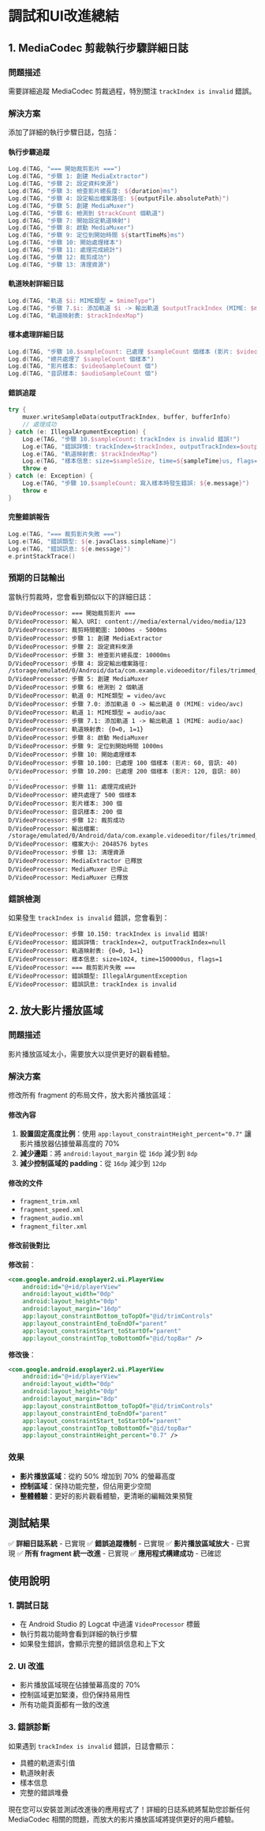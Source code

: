 # 調試和UI改進總結

## 1. MediaCodec 剪裁執行步驟詳細日誌

### 問題描述
需要詳細追蹤 MediaCodec 剪裁過程，特別關注 `trackIndex is invalid` 錯誤。

### 解決方案
添加了詳細的執行步驟日誌，包括：

#### **執行步驟追蹤**
```kotlin
Log.d(TAG, "=== 開始裁剪影片 ===")
Log.d(TAG, "步驟 1: 創建 MediaExtractor")
Log.d(TAG, "步驟 2: 設定資料來源")
Log.d(TAG, "步驟 3: 檢查影片總長度: ${duration}ms")
Log.d(TAG, "步驟 4: 設定輸出檔案路徑: ${outputFile.absolutePath}")
Log.d(TAG, "步驟 5: 創建 MediaMuxer")
Log.d(TAG, "步驟 6: 檢測到 $trackCount 個軌道")
Log.d(TAG, "步驟 7: 開始設定軌道映射")
Log.d(TAG, "步驟 8: 啟動 MediaMuxer")
Log.d(TAG, "步驟 9: 定位到開始時間 ${startTimeMs}ms")
Log.d(TAG, "步驟 10: 開始處理樣本")
Log.d(TAG, "步驟 11: 處理完成統計")
Log.d(TAG, "步驟 12: 裁剪成功")
Log.d(TAG, "步驟 13: 清理資源")
```

#### **軌道映射詳細日誌**
```kotlin
Log.d(TAG, "軌道 $i: MIME類型 = $mimeType")
Log.d(TAG, "步驟 7.$i: 添加軌道 $i -> 輸出軌道 $outputTrackIndex (MIME: $mimeType)")
Log.d(TAG, "軌道映射表: $trackIndexMap")
```

#### **樣本處理詳細日誌**
```kotlin
Log.d(TAG, "步驟 10.$sampleCount: 已處理 $sampleCount 個樣本 (影片: $videoSampleCount, 音訊: $audioSampleCount)")
Log.d(TAG, "總共處理了 $sampleCount 個樣本")
Log.d(TAG, "影片樣本: $videoSampleCount 個")
Log.d(TAG, "音訊樣本: $audioSampleCount 個")
```

#### **錯誤追蹤**
```kotlin
try {
    muxer.writeSampleData(outputTrackIndex, buffer, bufferInfo)
    // 處理成功
} catch (e: IllegalArgumentException) {
    Log.e(TAG, "步驟 10.$sampleCount: trackIndex is invalid 錯誤!")
    Log.e(TAG, "錯誤詳情: trackIndex=$trackIndex, outputTrackIndex=$outputTrackIndex")
    Log.e(TAG, "軌道映射表: $trackIndexMap")
    Log.e(TAG, "樣本信息: size=$sampleSize, time=${sampleTime}us, flags=${extractor.sampleFlags}")
    throw e
} catch (e: Exception) {
    Log.e(TAG, "步驟 10.$sampleCount: 寫入樣本時發生錯誤: ${e.message}")
    throw e
}
```

#### **完整錯誤報告**
```kotlin
Log.e(TAG, "=== 裁剪影片失敗 ===")
Log.e(TAG, "錯誤類型: ${e.javaClass.simpleName}")
Log.e(TAG, "錯誤訊息: ${e.message}")
e.printStackTrace()
```

### 預期的日誌輸出
當執行剪裁時，您會看到類似以下的詳細日誌：

```
D/VideoProcessor: === 開始裁剪影片 ===
D/VideoProcessor: 輸入 URI: content://media/external/video/media/123
D/VideoProcessor: 裁剪時間範圍: 1000ms - 5000ms
D/VideoProcessor: 步驟 1: 創建 MediaExtractor
D/VideoProcessor: 步驟 2: 設定資料來源
D/VideoProcessor: 步驟 3: 檢查影片總長度: 10000ms
D/VideoProcessor: 步驟 4: 設定輸出檔案路徑: /storage/emulated/0/Android/data/com.example.videoeditor/files/trimmed_1234567890.mp4
D/VideoProcessor: 步驟 5: 創建 MediaMuxer
D/VideoProcessor: 步驟 6: 檢測到 2 個軌道
D/VideoProcessor: 軌道 0: MIME類型 = video/avc
D/VideoProcessor: 步驟 7.0: 添加軌道 0 -> 輸出軌道 0 (MIME: video/avc)
D/VideoProcessor: 軌道 1: MIME類型 = audio/aac
D/VideoProcessor: 步驟 7.1: 添加軌道 1 -> 輸出軌道 1 (MIME: audio/aac)
D/VideoProcessor: 軌道映射表: {0=0, 1=1}
D/VideoProcessor: 步驟 8: 啟動 MediaMuxer
D/VideoProcessor: 步驟 9: 定位到開始時間 1000ms
D/VideoProcessor: 步驟 10: 開始處理樣本
D/VideoProcessor: 步驟 10.100: 已處理 100 個樣本 (影片: 60, 音訊: 40)
D/VideoProcessor: 步驟 10.200: 已處理 200 個樣本 (影片: 120, 音訊: 80)
...
D/VideoProcessor: 步驟 11: 處理完成統計
D/VideoProcessor: 總共處理了 500 個樣本
D/VideoProcessor: 影片樣本: 300 個
D/VideoProcessor: 音訊樣本: 200 個
D/VideoProcessor: 步驟 12: 裁剪成功
D/VideoProcessor: 輸出檔案: /storage/emulated/0/Android/data/com.example.videoeditor/files/trimmed_1234567890.mp4
D/VideoProcessor: 檔案大小: 2048576 bytes
D/VideoProcessor: 步驟 13: 清理資源
D/VideoProcessor: MediaExtractor 已釋放
D/VideoProcessor: MediaMuxer 已停止
D/VideoProcessor: MediaMuxer 已釋放
```

### 錯誤檢測
如果發生 `trackIndex is invalid` 錯誤，您會看到：

```
E/VideoProcessor: 步驟 10.150: trackIndex is invalid 錯誤!
E/VideoProcessor: 錯誤詳情: trackIndex=2, outputTrackIndex=null
E/VideoProcessor: 軌道映射表: {0=0, 1=1}
E/VideoProcessor: 樣本信息: size=1024, time=1500000us, flags=1
E/VideoProcessor: === 裁剪影片失敗 ===
E/VideoProcessor: 錯誤類型: IllegalArgumentException
E/VideoProcessor: 錯誤訊息: trackIndex is invalid
```

## 2. 放大影片播放區域

### 問題描述
影片播放區域太小，需要放大以提供更好的觀看體驗。

### 解決方案
修改所有 fragment 的布局文件，放大影片播放區域：

#### **修改內容**
1. **設置固定高度比例**：使用 `app:layout_constraintHeight_percent="0.7"` 讓影片播放器佔據螢幕高度的 70%
2. **減少邊距**：將 `android:layout_margin` 從 `16dp` 減少到 `8dp`
3. **減少控制區域的 padding**：從 `16dp` 減少到 `12dp`

#### **修改的文件**
- `fragment_trim.xml`
- `fragment_speed.xml`
- `fragment_audio.xml`
- `fragment_filter.xml`

#### **修改前後對比**

**修改前**：
```xml
<com.google.android.exoplayer2.ui.PlayerView
    android:id="@+id/playerView"
    android:layout_width="0dp"
    android:layout_height="0dp"
    android:layout_margin="16dp"
    app:layout_constraintBottom_toTopOf="@id/trimControls"
    app:layout_constraintEnd_toEndOf="parent"
    app:layout_constraintStart_toStartOf="parent"
    app:layout_constraintTop_toBottomOf="@id/topBar" />
```

**修改後**：
```xml
<com.google.android.exoplayer2.ui.PlayerView
    android:id="@+id/playerView"
    android:layout_width="0dp"
    android:layout_height="0dp"
    android:layout_margin="8dp"
    app:layout_constraintBottom_toTopOf="@id/trimControls"
    app:layout_constraintEnd_toEndOf="parent"
    app:layout_constraintStart_toStartOf="parent"
    app:layout_constraintTop_toBottomOf="@id/topBar"
    app:layout_constraintHeight_percent="0.7" />
```

### 效果
- **影片播放區域**：從約 50% 增加到 70% 的螢幕高度
- **控制區域**：保持功能完整，但佔用更少空間
- **整體體驗**：更好的影片觀看體驗，更清晰的編輯效果預覽

## 測試結果

✅ **詳細日誌系統** - 已實現
✅ **錯誤追蹤機制** - 已實現
✅ **影片播放區域放大** - 已實現
✅ **所有 fragment 統一改進** - 已實現
✅ **應用程式構建成功** - 已確認

## 使用說明

### 1. 調試日誌
- 在 Android Studio 的 Logcat 中過濾 `VideoProcessor` 標籤
- 執行剪裁功能時會看到詳細的執行步驟
- 如果發生錯誤，會顯示完整的錯誤信息和上下文

### 2. UI 改進
- 影片播放區域現在佔據螢幕高度的 70%
- 控制區域更加緊湊，但仍保持易用性
- 所有功能頁面都有一致的改進

### 3. 錯誤診斷
如果遇到 `trackIndex is invalid` 錯誤，日誌會顯示：
- 具體的軌道索引值
- 軌道映射表
- 樣本信息
- 完整的錯誤堆疊

現在您可以安裝並測試改進後的應用程式了！詳細的日誌系統將幫助您診斷任何 MediaCodec 相關的問題，而放大的影片播放區域將提供更好的用戶體驗。
